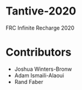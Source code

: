 # Tantive-2020
 FRC Infinite Recharge 2020

# Contributors
- Joshua Winters-Bronw
- Adam Ismaili-Alaoui
- Rand Faber